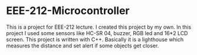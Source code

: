# EEE-212-Microcontroller
This is a project for EEE-212 lecture. I created this project by my own. In this project I used some sensors like HC-SR 04, buzzer, RGB led and 16*2 LCD screen. This project is written with C++. Basically it is a lighthouse which measures the distance and set alert if some objects get closer.
